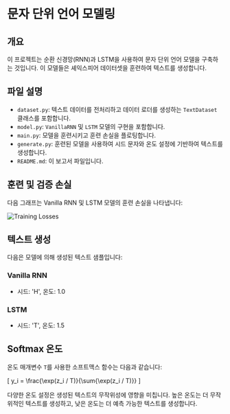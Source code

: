 # 문자 단위 언어 모델링

## 개요
이 프로젝트는 순환 신경망(RNN)과 LSTM을 사용하여 문자 단위 언어 모델을 구축하는 것입니다. 이 모델들은 셰익스피어 데이터셋을 훈련하여 텍스트를 생성합니다.

## 파일 설명
- `dataset.py`: 텍스트 데이터를 전처리하고 데이터 로더를 생성하는 `TextDataset` 클래스를 포함합니다.
- `model.py`: `VanillaRNN` 및 `LSTM` 모델의 구현을 포함합니다.
- `main.py`: 모델을 훈련시키고 훈련 손실을 플로팅합니다.
- `generate.py`: 훈련된 모델을 사용하여 시드 문자와 온도 설정에 기반하여 텍스트를 생성합니다.
- `README.md`: 이 보고서 파일입니다.

## 훈련 및 검증 손실
다음 그래프는 Vanilla RNN 및 LSTM 모델의 훈련 손실을 나타냅니다:

![Training Losses](training_losses.png)

## 텍스트 생성
다음은 모델에 의해 생성된 텍스트 샘플입니다:

### Vanilla RNN
- 시드: 'H', 온도: 1.0

### LSTM
- 시드: 'T', 온도: 1.5

## Softmax 온도
온도 매개변수 `T`를 사용한 소프트맥스 함수는 다음과 같습니다:

\[ y_i = \frac{\exp(z_i / T)}{\sum{\exp(z_i / T)}} \]

다양한 온도 설정은 생성된 텍스트의 무작위성에 영향을 미칩니다. 높은 온도는 더 무작위적인 텍스트를 생성하고, 낮은 온도는 더 예측 가능한 텍스트를 생성합니다.

